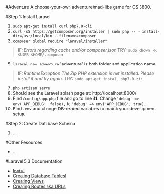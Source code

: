 #Adventure
A choose-your-own adventure/mad-libs game for CS 3800.

#Step 1: Install Laravel
1. `sudo apt-get install curl php7.0-cli`
2. `curl -sS https://getcomposer.org/installer | sudo php -- --install-dir=/usr/local/bin --filename=composer`
3. `composer global require "laravel/installer"`
> IF: *Errors regarding cache and/or composer.json*
	TRY:
		`sudo chown -R $USER $HOME/.composer`
5. `laravel new adventure`
	'adventure' is both folder and application name
> IF: *RuntimeException The Zip PHP extension is not installed. Please install it and try again.*
	TRY: 
	`sudo apt-get install php7.0-zip `
7. `php artisan serve`
8. Should see the Laravel splash page at: http://localhost:8000/
9. Find `/config/app.php` file and go to line **41**. Change `'debug' => env('APP_DEBUG', false),` to `'debug' => env('APP_DEBUG', true),`
10. Find `.env` and change DB-related variables to match your development setup.

#Step 2: Create Database Schema
1. ...

#Other Resources
* ...

#Laravel 5.3 Documentation
* [Install][1]
* [Creating Database Tablesl][2]
* [Creating Views][3]
* [Creating Routes aka URLs][4]

[1]: https://laravel.com/docs/5.3
[2]: https://laravel.com/docs/5.3/migrations
[3]: https://laravel.com/docs/5.3/blade
[4]: https://laravel.com/docs/5.3/routing